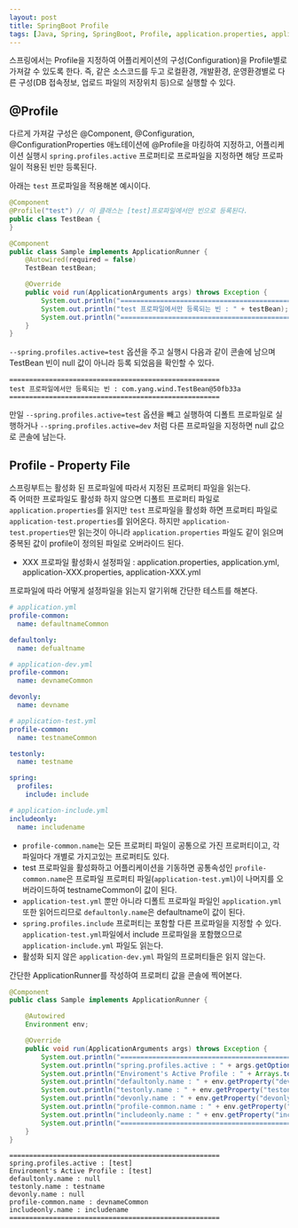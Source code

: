 ```yaml
---
layout: post
title: SpringBoot Profile
tags: [Java, Spring, SpringBoot, Profile, application.properties, application.yml]
---
```

스프링에서는 Profile을 지정하여 어플리케이션의 구성(Configuration)을 Profile별로 가져갈 수 있도록 한다. 즉, 같은 소스코드를 두고 로컬환경, 개발환경, 운영환경별로 다른 구성(DB 접속정보, 업로드 파일의 저장위치 등)으로 실행할 수 있다.

## @Profile
다르게 가져갈 구성은 @Component, @Configuration, @ConfigurationProperties 애노테이션에 @Profile을 마킹하여 지정하고, 어플리케이션 실행시 `spring.profiles.active` 프로퍼티로 프로파일을 지정하면 해당 프로파일이 적용된 빈만 등록된다. 

아래는 `test` 프로파일을 적용해본 예시이다.
```java
@Component
@Profile("test") // 이 클래스는 [test]프로파일에서만 빈으로 등록된다.
public class TestBean {
}
```
```java
@Component
public class Sample implements ApplicationRunner {
    @Autowired(required = false)
    TestBean testBean;

    @Override
    public void run(ApplicationArguments args) throws Exception {
        System.out.println("=====================================================");
        System.out.println("test 프로파일에서만 등록되는 빈 : " + testBean);
        System.out.println("=====================================================");
    }
}
```

`--spring.profiles.active=test` 옵션을 주고 실행시 다음과 같이 콘솔에 남으며 TestBean 빈이 null 값이 아니라 등록 되었음을 확인할 수 있다.

```text
=====================================================
test 프로파일에서만 등록되는 빈 : com.yang.wind.TestBean@50fb33a
=====================================================
```

만일 `--spring.profiles.active=test` 옵션을 빼고 실행하여 디폴트 프로파일로 실행하거나 `--spring.profiles.active=dev` 처럼 다른 프로파일을 지정하면 null 값으로 콘솔에 남는다.

## Profile - Property File
스프링부트는 활성화 된 프로파일에 따라서 지정된 프로퍼티 파일을 읽는다.  
즉 어떠한 프로파일도 활성화 하지 않으면 디폴트 프로퍼티 파일로 `application.properties`를 읽지만 `test` 프로파일을 활성화 하면 프로퍼티 파일로 `application-test.properties`를 읽어온다. 하지만 `application-test.properties`만 읽는것이 아니라 `application.properties` 파일도 같이 읽으며 중복된 값이 profile이 정의된 파일로 오버라이드 된다.

- XXX 프로파일 활성화시 설정파일 : application.properties, application.yml, application-XXX.properties, application-XXX.yml

프로파일에 따라 어떻게 설정파일을 읽는지 알기위해 간단한 테스트를 해본다.

```yaml
# application.yml
profile-common:
  name: defaultnameCommon

defaultonly:
  name: defualtname
```

```yaml
# application-dev.yml
profile-common:
  name: devnameCommon

devonly:
  name: devname
```

```yaml
# application-test.yml
profile-common:
  name: testnameCommon

testonly:
  name: testname

spring:
  profiles:
    include: include
```

```yaml
# application-include.yml
includeonly:
  name: includename
```

- `profile-common.name`는 모든 프로퍼티 파일이 공통으로 가진 프로퍼티이고, 각 파일마다 개별로 가지고있는 프로퍼티도 있다.
- test 프로파일을 활성화하고 어플리케이션을 기동하면 공통속성인 `profile-common.name`은 프로파일 프로퍼티 파일(`application-test.yml`)이 나머지를 오버라이드하여 testnameCommon이 값이 된다.
- `application-test.yml` 뿐만 아니라 디폴트 프로파일 파일인 `application.yml` 또한 읽어드리므로 `defaultonly.name`은 defaultname이 값이 된다.
- `spring.profiles.include` 프로퍼티는 포함할 다른 프로파일을 지정할 수 있다. `application-test.yml`파일에서 include 프로파일을 포함했으므로 `application-include.yml` 파일도 읽는다.
- 활성화 되지 않은 `application-dev.yml` 파일의 프로퍼티들은 읽지 않는다.

간단한 ApplicationRunner를 작성하여 프로퍼티 값을 콘솔에 찍어본다.
```java
@Component
public class Sample implements ApplicationRunner {

    @Autowired
    Environment env;

    @Override
    public void run(ApplicationArguments args) throws Exception {
        System.out.println("=====================================================");
        System.out.println("spring.profiles.active : " + args.getOptionValues("spring.profiles.active"));
        System.out.println("Enviroment's Active Profile : " + Arrays.toString(env.getActiveProfiles()));
        System.out.println("defaultonly.name : " + env.getProperty("devonly.name"));
        System.out.println("testonly.name : " + env.getProperty("testonly.name"));
        System.out.println("devonly.name : " + env.getProperty("devonly.name"));
        System.out.println("profile-common.name : " + env.getProperty("profile-common.name"));
        System.out.println("includeonly.name : " + env.getProperty("includeonly.name"));
        System.out.println("=====================================================");
    }
}
```
```text
=====================================================
spring.profiles.active : [test]
Enviroment's Active Profile : [test]
defaultonly.name : null
testonly.name : testname
devonly.name : null
profile-common.name : devnameCommon
includeonly.name : includename
=====================================================
```